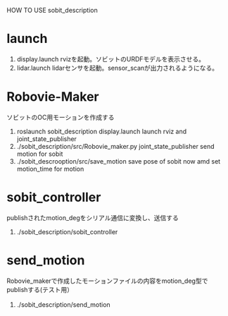 HOW TO USE sobit_description

# launch
1. display.launch
		rvizを起動。ソビットのURDFモデルを表示させる。
2. lidar.launch
		lidarセンサを起動。sensor_scanが出力されるようになる。

# Robovie-Maker
ソビットのOC用モーションを作成する
1. roslaunch sobit_description display.launch
		launch rviz and joint_state_publisher
2. ./sobit_description/src/Robovie_maker.py
		joint_state_publisher send motion for sobit
3. ./sobit_descrooption/src/save_motion
		save pose of sobit now amd set motion_time for motion

# sobit_controller
publishされたmotion_degをシリアル通信に変換し、送信する
1. ./sobit_description/sobit_controller

# send_motion
Robovie_makerで作成したモーションファイルの内容をmotion_deg型でpublishする(テスト用）
1. ./sobit_description/send_motion　
